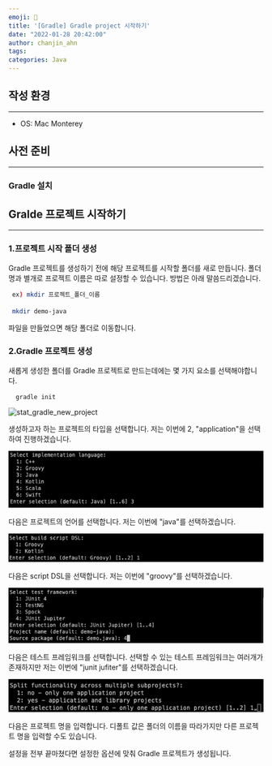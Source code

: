 ```yaml
---
emoji: 👻
title: '[Gradle] Gradle project 시작하기'
date: "2022-01-28 20:42:00"
author: chanjin_ahn
tags: 
categories: Java
---
```


## 작성 환경

---

- OS: Mac Monterey

## 사전 준비

---

### Gradle 설치

## Gralde 프로젝트 시작하기

---

### 1.프로젝트 시작 폴더 생성

Gradle 프로젝트를 생성하기 전에 해당 프로젝트를 시작할 폴더를 새로 만듭니다. 폴더 명과 별개로 프로젝트 이름은 따로 설정할 수 있습니다. 방법은 아래 말씀드리겠습니다.

```bash
 ex) mkdir 프로젝트_폴더_이름
 
 mkdir demo-java
```

파일을 만들었으면 해당 폴더로 이동합니다.

### 2.Gradle 프로젝트 생성

새롭게 생성한 폴더를 Gradle 프로젝트로 만드는데에는 몇 가지 요소를 선택해야합니다.

```bash
  gradle init
```

![stat_gradle_new_project](./gradle-init-1..png)

생성하고자 하는 프로젝트의 타입을 선택합니다. 저는 이번에 2, "application"을 선택하여 진행하겠습니다.

![language_select](./gradle-init-2.png)

다음은 프로젝트의 언어를 선택합니다. 저는 이번에 "java"를 선택하겠습니다.

![bulid script dsl](./gradle-init-3.png)

다음은 script DSL을 선택합니다. 저는 이번에 "groovy"를 선택하겠습니다.

![select_test_framwork](./gradle-init-4.png)

다음은 테스트 프레임워크를 선택합니다. 선택할 수 있는 테스트 프레임워크는 여러개가 존재하지만 저는 이번에 "junit jufiter"를 선택하겠습니다.

![insert_project_name](./gradle-init-5.png)

다음은 프로젝트 명을 입력합니다. 디폴트 값은 폴더의 이름을 따라가지만 다른 프로젝트 명을 입력할 수도 있습니다.

설정을 전부 끝마쳤다면 설정한 옵션에 맞춰 Gradle 프로젝트가 생성됩니다.
